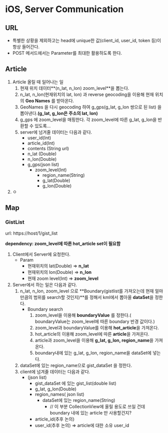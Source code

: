 # iOS, Server Communication

## URL

* 특별한 상황을 제외하고는 head에 unique한 값(client_id, user_id, token 등)이 항상 들어간다.
* POST 메서드에서는 Parameter를 최대한 활용하도록 한다.



## Article

1. Article 올릴 때 일어나는 일
   1. 현재 위치 데이터**(n_lat, n_lon) zoom_level**을 뽑는다.
   2. n_lat, n_lon(현재위치의 lat, lon) 과 reverse geocoding을 이용해 현재 위치의 **Geo Names**  를 받아온다.
   3. GeoNames 을 다시 geocoding 하여 g_gps(g_lat, g_lon 쌍으로 된 list) 을 뽑아낸다.**(g_lat, g_lon은 주소의 lat, lon)**
   4. g_gps 에 zoom_level을 매핑한다. 각 zoom_level에 따른 g_lat, g_lon을 반환할 수 있도록...
   5. server에 넘겨줄 데이터는 다음과 같다.
      * user_id(Int)
      * article_id(Int)
      * contents (String url)
      * n_lat (Double)
      * n_lon(Double)
      * g_gps(json list)
        * zoom_level(Int)
          * region_name(String)
          * g_lat(Double)
          * g_lon(Double)
2. ㅇ



## Map 

### GistList

url: https://host/1/gist_list

**dependency: zoom_level에 따른 hot_article set이 필요함**

1. Client에서 Server에 요청한다.
   * Param
     * 현재위치의 lat(Double) => **n_lat**
     * 현재위치의 lon(Double) => **n_lon**
     * 현재 zoom level(Int) => **zoom_level**
2. Server에서 하는 일은 다음과 같다.
   1. n_lat, n_lon, zoom_level 으로 **Boundary(gistlist를 가져오는데 현재 얼마만큼의 범위를 search할 것인지)**를 정해서 kml에서 뽑아올 **dataSet**을 정한다.
      * Boundary search
        1. zoom_level을 이용해 **boundaryValue** 를 정한다.( boundaryValue는 zoom_level에 따른 boundary 반경 값이다.)
        2. zoom_level과 boundaryValue를 이용해 **hot_article**을 가져온다.
        3. hot_article의 이용해 zoom_level에 따른 **article**을 가져온다.
        4. article과 zoom_level을 이용해 **g_lat, g_lon, region_name**을 가져온다.
        5. boundary내에 있는  g_lat, g_lon, region_name을 dataSet에 넣는다.
   2. dataSet에 있는 region_name으로 gist_dataSet 을 정한다.
   3. client에 넘겨줄 데이터는 다음과 같다.
      * (json list)
        * gist_dataSet 에 있는 gist_list(double list)
        * g_lat, g_lon(Double)
        * region_names( json list)
          * dataSet에 있는 region_name(String)
            * // 이 부분 CollectionView에 올릴 용도로 쓰일 건데 boundary 내에 있는 article 만 사용할건지? 
        * article_id(추후 논의)
        * user_id(추후 논의) => article에 대한 소유 user_id

